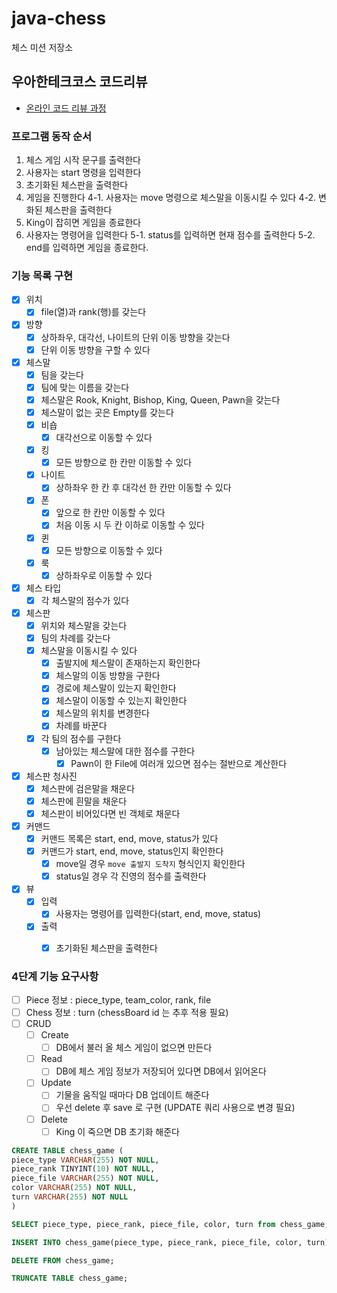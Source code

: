 # java-chess

체스 미션 저장소

## 우아한테크코스 코드리뷰

- [온라인 코드 리뷰 과정](https://github.com/woowacourse/woowacourse-docs/blob/master/maincourse/README.md)



### 프로그램 동작 순서

1. 체스 게임 시작 문구를 출력한다
2. 사용자는 start 명령을 입력한다
3. 초기화된 체스판을 출력한다
4. 게임을 진행한다
   4-1. 사용자는 move 명령으로 체스말을 이동시킬 수 있다
   4-2. 변화된 체스판을 출력한다
5. King이 잡히면 게임을 종료한다
6. 사용자는 명령어을 입력한다
    5-1. status를 입력하면 현재 점수를 출력한다
    5-2. end를 입력하면 게임을 종료한다.

### 기능 목록 구현
- [x] 위치
    - [x] file(열)과 rank(행)를 갖는다
- [x] 방향
  - [x] 상하좌우, 대각선, 나이트의 단위 이동 방향을 갖는다
  - [x] 단위 이동 방향을 구할 수 있다
- [x] 체스말
    - [x] 팀을 갖는다
    - [x] 팀에 맞는 이름을 갖는다
    - [x] 체스말은 Rook, Knight, Bishop, King, Queen, Pawn을 갖는다
    - [x] 체스말이 없는 곳은 Empty를 갖는다
    - [x] 비숍
      - [x] 대각선으로 이동할 수 있다
    - [x] 킹
      - [x] 모든 방향으로 한 칸만 이동할 수 있다
    - [x] 나이트
      - [x] 상하좌우 한 칸 후 대각선 한 칸만 이동할 수 있다
    - [x] 폰
      - [x] 앞으로 한 칸만 이동할 수 있다
      - [x] 처음 이동 시 두 칸 이하로 이동할 수 있다
    - [x] 퀸
      - [x] 모든 방향으로 이동할 수 있다
    - [x] 룩
      - [x] 상하좌우로 이동할 수 있다
- [x] 체스 타입
  - [x] 각 체스말의 점수가 있다
- [x] 체스판
    - [x] 위치와 체스말을 갖는다
    - [x] 팀의 차례를 갖는다
    - [x] 체스말을 이동시킬 수 있다
      - [x] 출발지에 체스말이 존재하는지 확인한다
      - [x] 체스말의 이동 방향을 구한다
      - [x] 경로에 체스말이 있는지 확인한다
      - [x] 체스말이 이동할 수 있는지 확인한다
      - [x] 체스말의 위치를 변경한다
      - [x] 차례를 바꾼다
    - [x] 각 팀의 점수를 구한다
      - [x] 남아있는 체스말에 대한 점수를 구한다 
        - [x] Pawn이 한 File에 여러개 있으면 점수는 절반으로 계산한다
- [x] 체스판 청사진
    - [x] 체스판에 검은말을 채운다
    - [x] 체스판에 흰말을 채운다
    - [x] 체스판이 비어있다면 빈 객체로 채운다
- [x] 커맨드
  - [x] 커맨드 목록은 start, end, move, status가 있다 
  - [x] 커맨드가 start, end, move, status인지 확인한다
    - [x] move일 경우 `move 출발지 도착지` 형식인지 확인한다
    - [x] status일 경우 각 진영의 점수를 출력한다
- [x] 뷰
  - [x] 입력
    - [x] 사용자는 명령어를 입력한다(start, end, move, status)
  - [x] 출력
    - [x] 초기화된 체스판을 출력한다


### 4단계 기능 요구사항
- [ ] Piece 정보 : piece_type, team_color, rank, file
- [ ] Chess 정보 : turn (chessBoard id 는 추후 적용 필요)
- [ ] CRUD
  - [ ] Create
    - [ ] DB에서 불러 올 체스 게임이 없으면 만든다
  - [ ] Read
    - [ ] DB에 체스 게임 정보가 저장되어 있다면 DB에서 읽어온다
  - [ ] Update
    - [ ] 기물을 움직일 때마다 DB 업데이트 해준다
    - [ ] 우선 delete 후 save 로 구현 (UPDATE 쿼리 사용으로 변경 필요)
  - [ ] Delete
    - [ ] King 이 죽으면 DB 초기화 해준다

```sql 
CREATE TABLE chess_game (
piece_type VARCHAR(255) NOT NULL,
piece_rank TINYINT(10) NOT NULL,
piece_file VARCHAR(255) NOT NULL,
color VARCHAR(255) NOT NULL,
turn VARCHAR(255) NOT NULL
)

SELECT piece_type, piece_rank, piece_file, color, turn from chess_game;

INSERT INTO chess_game(piece_type, piece_rank, piece_file, color, turn) VALUES (?, ?, ?, ?, ?);

DELETE FROM chess_game;

TRUNCATE TABLE chess_game;
```
